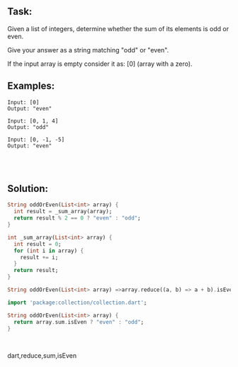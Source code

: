 ## Task:

Given a list of integers, determine whether the sum of its elements is odd or even.

Give your answer as a string matching "odd" or "even".

If the input array is empty consider it as: [0] (array with a zero).

## Examples:

```
Input: [0]
Output: "even"

Input: [0, 1, 4]
Output: "odd"

Input: [0, -1, -5]
Output: "even"
```

<br><br>

## Solution:
```dart
String oddOrEven(List<int> array) {
  int result = _sum_array(array);
  return result % 2 == 0 ? "even" : "odd";
}

int _sum_array(List<int> array) {
  int result = 0;
  for (int i in array) {
    result += i;
  }
  return result;
}
```

```dart
String oddOrEven(List<int> array) =>array.reduce((a, b) => a + b).isEven ? 'even' : 'odd';
```

```dart
import 'package:collection/collection.dart';

String oddOrEven(List<int> array) {
  return array.sum.isEven ? "even" : "odd";
}
```


<br>

<tag>dart,reduce,sum,isEven<tag>